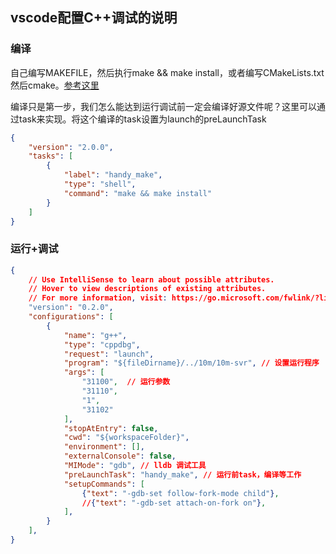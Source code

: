 ## vscode配置C++调试的说明

### 编译

自己编写MAKEFILE，然后执行make && make install，或者编写CMakeLists.txt然后cmake。[参考这里](https://oldpan.me/archives/gcc-make-cmake-clang-tell)

编译只是第一步，我们怎么能达到运行调试前一定会编译好源文件呢？这里可以通过task来实现。将这个编译的task设置为launch的preLaunchTask

```json
{
  	"version": "2.0.0",
    "tasks": [
        {
            "label": "handy_make",
            "type": "shell",
            "command": "make && make install"
        }
    ]
}
```

### 运行+调试

```json
{
    // Use IntelliSense to learn about possible attributes.
    // Hover to view descriptions of existing attributes.
    // For more information, visit: https://go.microsoft.com/fwlink/?linkid=830387
    "version": "0.2.0",
    "configurations": [
        {
            "name": "g++",
            "type": "cppdbg",
            "request": "launch",
            "program": "${fileDirname}/../10m/10m-svr", // 设置运行程序
            "args": [
                "31100",  // 运行参数
                "31110",
                "1",
                "31102"
            ],
            "stopAtEntry": false,
            "cwd": "${workspaceFolder}",
            "environment": [],
            "externalConsole": false,
            "MIMode": "gdb", // lldb 调试工具
            "preLaunchTask": "handy_make", // 运行前task，编译等工作
            "setupCommands": [
                {"text": "-gdb-set follow-fork-mode child"}, 
                //{"text": "-gdb-set attach-on-fork on"},
            ],
        }
    ],
}
```

